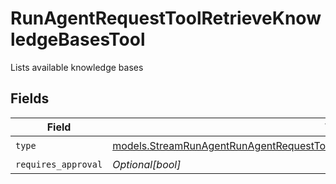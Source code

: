 # RunAgentRequestToolRetrieveKnowledgeBasesTool

Lists available knowledge bases


## Fields

| Field                                                                                                                                                                          | Type                                                                                                                                                                           | Required                                                                                                                                                                       | Description                                                                                                                                                                    |
| ------------------------------------------------------------------------------------------------------------------------------------------------------------------------------ | ------------------------------------------------------------------------------------------------------------------------------------------------------------------------------ | ------------------------------------------------------------------------------------------------------------------------------------------------------------------------------ | ------------------------------------------------------------------------------------------------------------------------------------------------------------------------------ |
| `type`                                                                                                                                                                         | [models.StreamRunAgentRunAgentRequestToolAgentsRequestRequestBodySettingsTools9Type](../models/streamrunagentrunagentrequesttoolagentsrequestrequestbodysettingstools9type.md) | :heavy_check_mark:                                                                                                                                                             | N/A                                                                                                                                                                            |
| `requires_approval`                                                                                                                                                            | *Optional[bool]*                                                                                                                                                               | :heavy_minus_sign:                                                                                                                                                             | N/A                                                                                                                                                                            |